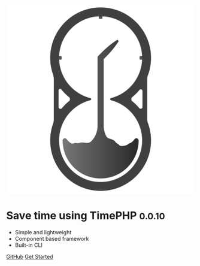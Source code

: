 ![logo](_media/logo_solo.svg)

# Save time using TimePHP <small>0.0.10</small>

<!-- > Save time using TimePHP. -->

- Simple and lightweight
- Component based framework
- Built-in CLI

[GitHub](https://github.com/TimePHP-org/TimePHP)
[Get Started](#introduction-to-the-timephp-framework)